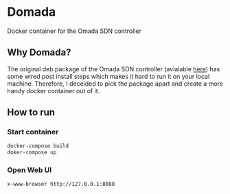 # Domada
Docker container for the Omada SDN controller

## Why Domada?
The original deb package of the Omada SDN controller (avialable [here](https://www.tp-link.com/de/support/download/omada-software-controller/)) 
has some wired post install steps which makes it hard to run it on your local machine. Therefore, I deceided to pick the package apart and create
a more handy docker container out of it.

## How to run

### Start container
```bash
docker-compose build
doker-compose up
```

### Open Web UI
```bash
x-www-browser http://127.0.0.1:8088 
```
